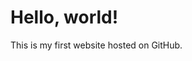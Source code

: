 
<!DOCTYPE html>
<html>
<head>
    <title>cyber doom</title>
</head>
<body>
    <h1>Hello, world!</h1>
    <p>This is my first website hosted on GitHub.</p>
</body>
</html>
